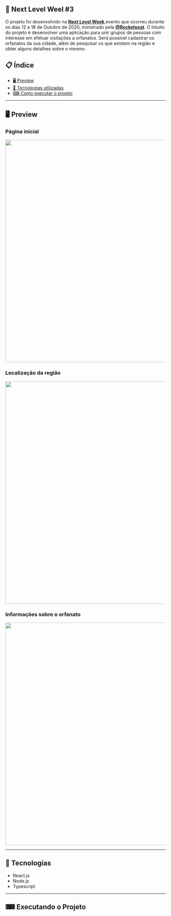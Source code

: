 ## 📖 Next Level Weel #3
O projeto foi desenvolvido na **[Next Level Week](https://nextlevelweek.com/)**,evento que ocorreu durante os dias 12  a 18  de Outubro de 2020, ministrado pela **[@Rocketseat](https://github.com/Rocketseat)**. O Intuito do projeto é desenvolver uma aplicação para unir grupos de pessoas com interesse em efetuar visitações a orfanatos. Será possível cadastrar os orfanatos da sua cidade, além de pesquisar os que existem na região e obter alguns detalhes sobre o mesmo.

## 📋 Índice
- [🖥 Preview](#-preview)
- [🚀 Tecnologias utilizadas](#-tecnologias)
- [⌨ Como executar o projeto](#-executando-o-projeto)

---

## 🖥 Preview
### Página inicial
<p align="center">
  <img src="https://imgur.com/Ckzod1Q.png" width="700" >
</p>

### Localização da região
<p align="center">
  <img src="https://imgur.com/1lCy4tI.png" width="700" >
</p>

### Informações sobre o orfanato
<p align="center">
  <img src="https://imgur.com/B1EMkxo.png" width="700" >
</p>

---
## 🚀 Tecnologias 

- React.js
- Node.js 
- Typescript
---
## ⌨ Executando o Projeto
